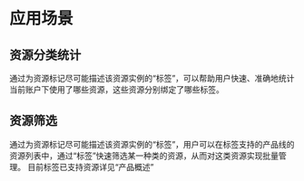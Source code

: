 # 应用场景

## 资源分类统计

通过为资源标记尽可能描述该资源实例的“标签”，可以帮助用户快速、准确地统计当前账户下使用了哪些资源，这些资源分别绑定了哪些标签。
## 资源筛选

通过为资源标记尽可能描述该资源实例的“标签”，用户可以在标签支持的产品线的资源列表中，通过“标签”快速筛选某一种类的资源，从而对这类资源实现批量管理。
目前标签已支持资源详见“产品概述”
